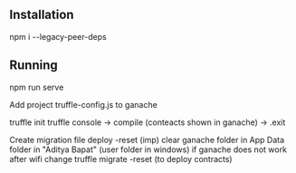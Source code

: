 ## Installation
npm i --legacy-peer-deps

## Running
npm run serve


Add project truffle-config.js to ganache

truffle init
truffle console
-> compile (conteacts shown in ganache)
-> .exit

Create migration file
deploy -reset (imp)
clear ganache folder in App Data folder in "Aditya Bapat" (user folder in windows) if ganache does not work after wifi change
truffle migrate -reset (to deploy contracts)